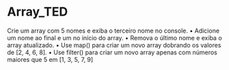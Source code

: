 # Array_TED
Crie um array com 5 nomes e exiba o terceiro nome no console. • Adicione um nome ao final e um no início do array. • Remova o último nome e exiba o array atualizado. • Use map() para criar um novo array dobrando os valores de [2, 4, 6, 8]. • Use filter() para criar um novo array apenas com números maiores que 5 em [1, 3, 5, 7, 9]

